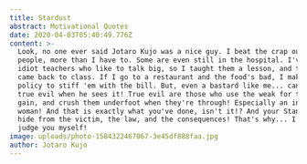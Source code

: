 ```yaml
---
title: Stardust
abstract: Motivational Quotes
date: 2020-04-03T05:40:49.776Z
content: >-
  Look, no one ever said Jotaro Kujo was a nice guy. I beat the crap out of
  people, more than I have to. Some are even still in the hospital. I've had
  idiot teachers who like to talk big, so I taught them a lesson, and they never
  came back to class. If I go to a restaurant and the food's bad, I make it a
  policy to stiff 'em with the bill. But, even a bastard like me... can spot
  true evil when he sees it! True evil are those who use the weak for their own
  gain, and crush them underfoot when they're through! Especially an innocent
  woman! And that is exactly what you've done, isn't it!? And your Stand gets to
  hide from the victim, the law, and the consequences! That's why... I will
  judge you myself!
image: uploads/photo-1584322467067-3e45df888faa.jpg
author: Jotaro Kujo
---
```

